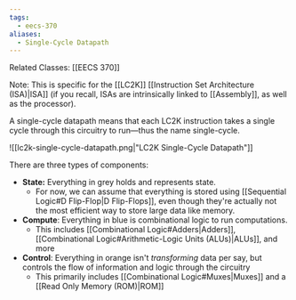 ```yaml
---
tags:
  - eecs-370
aliases:
  - Single-Cycle Datapath
---
```

Related Classes: [[EECS 370]]

Note: This is specific for the [[LC2K]] [[Instruction Set Architecture (ISA)|ISA]] (if you recall, ISAs are intrinsically linked to [[Assembly]], as well as the processor).

A single-cycle datapath means that each LC2K instruction takes a single cycle through this circuitry to run—thus the name single-cycle.

![[lc2k-single-cycle-datapath.png|"LC2K Single-Cycle Datapath"]]

There are three types of components:

- **State:** Everything in grey holds and represents state.
	- For now, we can assume that everything is stored using [[Sequential Logic#D Flip-Flop|D Flip-Flops]], even though they're actually not the most efficient way to store large data like memory.
- **Compute**: Everything in blue is combinational logic to run computations.
	- This includes [[Combinational Logic#Adders|Adders]], [[Combinational Logic#Arithmetic-Logic Units (ALUs)|ALUs]], and more
- **Control**: Everything in orange isn't *transforming* data per say, but controls the flow of information and logic through the circuitry
	- This primarily includes [[Combinational Logic#Muxes|Muxes]] and a [[Read Only Memory (ROM)|ROM]]



